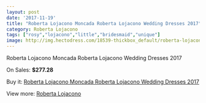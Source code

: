 ```yaml
---
layout: post
date: '2017-11-19'
title: "Roberta Lojacono Moncada Roberta Lojacono Wedding Dresses 2017"
category: Roberta Lojacono
tags: ["rosy","lojacono","little","bridesmaid","unique"]
image: http://img.hectodress.com/18539-thickbox_default/roberta-lojacono-moncada-roberta-lojacono-wedding-dresses-2013.jpg
---
```

Roberta Lojacono Moncada Roberta Lojacono Wedding Dresses 2017

On Sales: **$277.28**
<a href="https://www.hectodress.com/roberta-lojacono/8714-roberta-lojacono-moncada-roberta-lojacono-wedding-dresses-2013.html"><amp-img layout="responsive" width="600" height="600" src="//img.hectodress.com/18539-thickbox_default/roberta-lojacono-moncada-roberta-lojacono-wedding-dresses-2013.jpg" alt="Roberta Lojacono Moncada Roberta Lojacono Wedding Dresses 2017 0" /></a>
<a href="https://www.hectodress.com/roberta-lojacono/8714-roberta-lojacono-moncada-roberta-lojacono-wedding-dresses-2013.html"><amp-img layout="responsive" width="600" height="600" src="//img.hectodress.com/18540-thickbox_default/roberta-lojacono-moncada-roberta-lojacono-wedding-dresses-2013.jpg" alt="Roberta Lojacono Moncada Roberta Lojacono Wedding Dresses 2017 1" /></a>

Buy it: [Roberta Lojacono Moncada Roberta Lojacono Wedding Dresses 2017](https://www.hectodress.com/roberta-lojacono/8714-roberta-lojacono-moncada-roberta-lojacono-wedding-dresses-2013.html "Roberta Lojacono Moncada Roberta Lojacono Wedding Dresses 2017")

View more: [Roberta Lojacono](https://www.hectodress.com/146-roberta-lojacono "Roberta Lojacono")